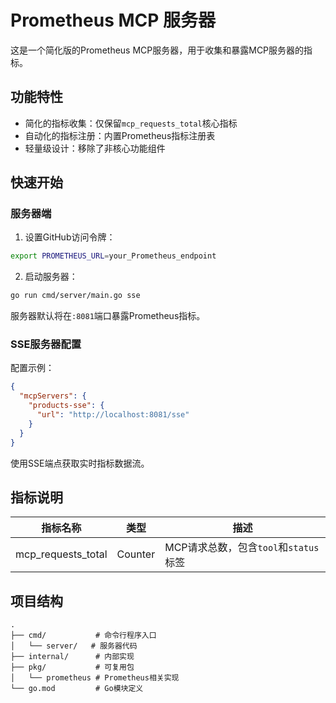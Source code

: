 # Prometheus MCP 服务器

这是一个简化版的Prometheus MCP服务器，用于收集和暴露MCP服务器的指标。

## 功能特性

- 简化的指标收集：仅保留`mcp_requests_total`核心指标
- 自动化的指标注册：内置Prometheus指标注册表
- 轻量级设计：移除了非核心功能组件

## 快速开始

### 服务器端

1. 设置GitHub访问令牌：
```bash
export PROMETHEUS_URL=your_Prometheus_endpoint
```
2. 启动服务器：
```bash
go run cmd/server/main.go sse
```

服务器默认将在`:8081`端口暴露Prometheus指标。

### SSE服务器配置

配置示例：
```json
{
  "mcpServers": {
    "products-sse": {
      "url": "http://localhost:8081/sse"
    }
  }
}
```

使用SSE端点获取实时指标数据流。


## 指标说明

| 指标名称 | 类型 | 描述 |
|----------|------|------|
| mcp_requests_total | Counter | MCP请求总数，包含`tool`和`status`标签 |

## 项目结构

```
.
├── cmd/           # 命令行程序入口
│   └── server/   # 服务器代码
├── internal/      # 内部实现
├── pkg/           # 可复用包
│   └── prometheus # Prometheus相关实现
└── go.mod         # Go模块定义
```